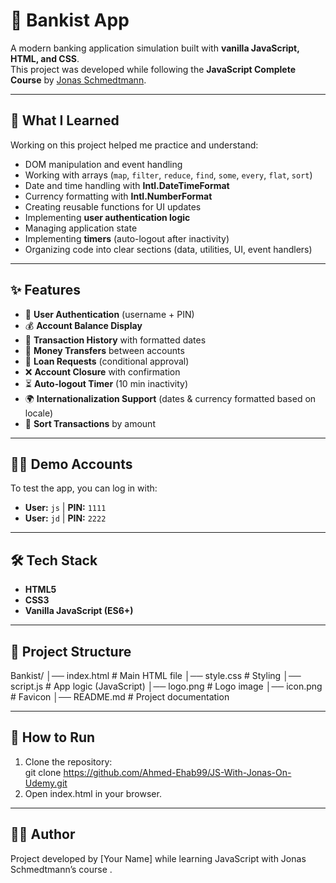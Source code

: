 # 🏦 Bankist App  

A modern banking application simulation built with **vanilla JavaScript, HTML, and CSS**.  
This project was developed while following the **JavaScript Complete Course** by [Jonas Schmedtmann](https://www.udemy.com/course/the-complete-javascript-course/).  

---

## 🚀 What I Learned  

Working on this project helped me practice and understand:  

- DOM manipulation and event handling  
- Working with arrays (`map`, `filter`, `reduce`, `find`, `some`, `every`, `flat`, `sort`)  
- Date and time handling with **Intl.DateTimeFormat**  
- Currency formatting with **Intl.NumberFormat**  
- Creating reusable functions for UI updates  
- Implementing **user authentication logic**  
- Managing application state  
- Implementing **timers** (auto-logout after inactivity)  
- Organizing code into clear sections (data, utilities, UI, event handlers)  

---

## ✨ Features  

- 🔐 **User Authentication** (username + PIN)  
- 💰 **Account Balance Display**  
- 📜 **Transaction History** with formatted dates  
- 🔄 **Money Transfers** between accounts  
- 🏦 **Loan Requests** (conditional approval)  
- ❌ **Account Closure** with confirmation  
- ⏳ **Auto-logout Timer** (10 min inactivity)  
- 🌍 **Internationalization Support** (dates & currency formatted based on locale)  
- 🔀 **Sort Transactions** by amount  

---

## 🧑‍💻 Demo Accounts  

To test the app, you can log in with:  

- **User:** `js` | **PIN:** `1111`  
- **User:** `jd` | **PIN:** `2222`  

---

## 🛠️ Tech Stack  

- **HTML5**  
- **CSS3**  
- **Vanilla JavaScript (ES6+)**  

---

## 📂 Project Structure 

Bankist/
│── index.html # Main HTML file
│── style.css # Styling
│── script.js # App logic (JavaScript)
│── logo.png # Logo image
│── icon.png # Favicon
│── README.md # Project documentation

---

## 🎯 How to Run  

1. Clone the repository:  
   git clone https://github.com/Ahmed-Ehab99/JS-With-Jonas-On-Udemy.git
2. Open index.html in your browser.

---

## 👨‍🎓 Author

Project developed by [Your Name] while learning JavaScript with Jonas Schmedtmann’s course
.